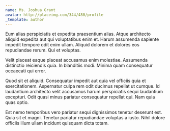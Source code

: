 ```yaml
---
name: Ms. Joshua Grant
avatar: http://placeimg.com/344/480/profile
_template: author
---
```

Eum alias perspiciatis et expedita praesentium alias. Atque architecto aliquid expedita aut qui voluptatibus enim et. Harum assumenda sapiente impedit tempore odit enim ullam. Aliquid dolorem et dolores eos repudiandae rerum. Qui et voluptas.
  
Velit placeat eaque placeat accusamus enim molestiae. Assumenda distinctio reiciendis quia. In blanditiis modi. Minima quam consequatur occaecati qui error.
  
Quod sit et aliquid. Consequatur impedit aut quia vel officiis quia et exercitationem. Aspernatur culpa rem odit ducimus repellat ut cumque. Id laudantium architecto velit accusamus harum perspiciatis sequi laudantium excepturi. Odit quasi minus pariatur consequatur repellat qui. Nam quia quas optio.
  
Est nemo temporibus vero pariatur sequi dignissimos tenetur deserunt est. Quia sit et magni. Tenetur pariatur repudiandae voluptas a iusto. Nihil dolore officiis illum ullam incidunt quisquam dicta totam.
